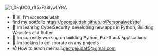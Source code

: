 
![1_0FqDC0_r1f5xFz3IywLYRA](https://user-images.githubusercontent.com/36484444/138449861-8919a2c6-b483-4639-85c2-c28b6db1b192.jpeg)

- 👋 Hi, I’m @georgejudah
- find my portfolio https://georgejudah.github.io/Personalwebsite/
- 👀 I’m leanring CyberSecurity, developing new apps in Python, Building Websites and flutter 
- 🌱 I’m currently working on building Python, Full-Stack Applications
- 💞️ I’m looking to collaborate on any projects
- 📫 How to reach me mail:georgejudah5@gmail.com

<!---
georgejudah/georgejudah is a ✨ special ✨ repository because its `README.md` (this file) appears on your GitHub profile.
You can click the Preview link to take a look at your changes.
--->
